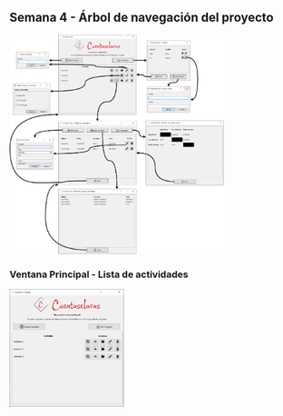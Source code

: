 ## Semana 4 - Árbol de navegación del proyecto

<img src="./../../assets/images/proyecto/ArbolNavegacion.png" width="75%"> 


### Ventana Principal - Lista de actividades

<img src="./../../assets/images/proyecto/ListaActividades.PNG" width="40%"> 
